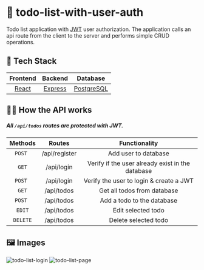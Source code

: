 # 📝 todo-list-with-user-auth
Todo list application with [JWT](https://jwt.io/) user authorization. The application calls an api route from the client to the server and performs simple CRUD operations.

## 🥞 Tech Stack
| Frontend | Backend       | Database |
| :---:   | :---:        | :---:         |
| [React](https://reactjs.org/) | [Express](https://expressjs.com/)   | [PostgreSQL](https://www.postgresql.org) |

## 👨‍💻 How the API works 
##### All `/api/todos` routes are protected with JWT. 
| Methods | Routes       | Functionality |
| :---:   | :---:        | :---:         |
| `POST ` | /api/register   | Add user to database |
| `GET`   | /api/login   | Verify if the user already exist in the database |
| `POST ` | /api/login   | Verify the user to login & create a JWT  |
| `GET`   | /api/todos   | Get all todos from database |
| `POST ` | /api/todos   | Add a todo to the database    |
| `EDIT`  | /api/todos   | Edit selected todo   |
| `DELETE`| /api/todos   | Delete selected todo  |

## 🖼️ Images
![todo-list-login](https://user-images.githubusercontent.com/72290056/187053772-52668352-6be7-434a-986c-1e65de0e8bd3.png)
![todo-list-page](https://user-images.githubusercontent.com/72290056/187053734-9cfefd9d-3db6-4064-9362-3dfbcc90185b.png)

